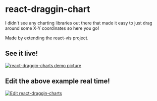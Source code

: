 # react-draggin-chart

I didn't see any charting libraries out there that made it easy to just drag around some X-Y coordinates so here you go!

Made by extending the react-vis project.

## See it live!

<a href="https://qxz2wx28kj.codesandbox.io/">
  <img alt="react-draggin-charts demo picture" src="https://user-images.githubusercontent.com/7177292/49692733-aed48c80-fb2f-11e8-80e1-018462a51991.jpg">
</a>

## Edit the above example real time!

<a href="https://codesandbox.io/s/qxz2wx28kj">
  <img alt="Edit react-draggin-charts" src="https://codesandbox.io/static/img/play-codesandbox.svg">
</a>
